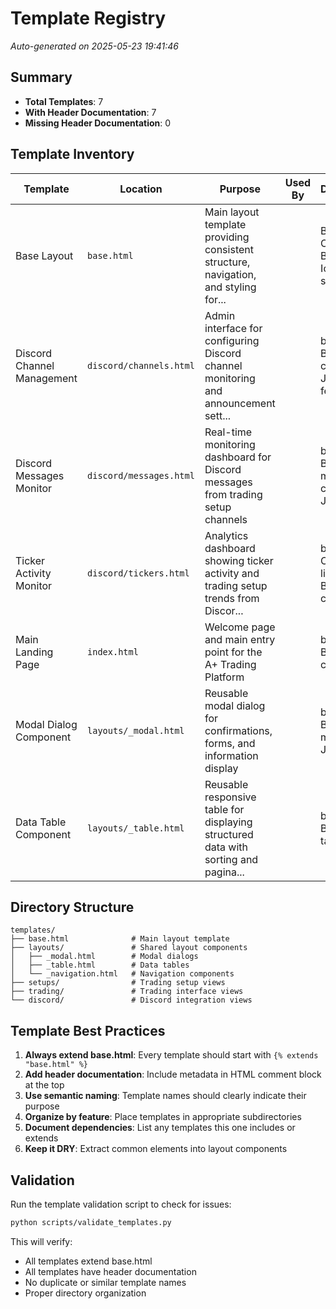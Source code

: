 # Template Registry

*Auto-generated on 2025-05-23 19:41:46*

## Summary

- **Total Templates**: 7
- **With Header Documentation**: 7
- **Missing Header Documentation**: 0

## Template Inventory

| Template | Location | Purpose | Used By | Dependencies |
|----------|----------|---------|---------|--------------|
| Base Layout | `base.html` | Main layout template providing consistent structure, navigation, and styling for... |  | Bootstrap CSS/JS, Bootstrap Icons, custom styles.c... |
| Discord Channel Management | `discord/channels.html` | Admin interface for configuring Discord channel monitoring and announcement sett... |  | base.html, Bootstrap components, JavaScript fetch ... |
| Discord Messages Monitor | `discord/messages.html` | Real-time monitoring dashboard for Discord messages from trading setup channels |  | base.html, Bootstrap modal components, JavaScript ... |
| Ticker Activity Monitor | `discord/tickers.html` | Analytics dashboard showing ticker activity and trading setup trends from Discor... |  | base.html, Chart.js library, Bootstrap components |
| Main Landing Page | `index.html` | Welcome page and main entry point for the A+ Trading Platform |  | base.html, Bootstrap components |
| Modal Dialog Component | `layouts/_modal.html` | Reusable modal dialog for confirmations, forms, and information display |  | base.html, Bootstrap modal JavaScript |
| Data Table Component | `layouts/_table.html` | Reusable responsive table for displaying structured data with sorting and pagina... |  | base.html, Bootstrap table classes |

## Directory Structure

```
templates/
├── base.html              # Main layout template
├── layouts/               # Shared layout components
│   ├── _modal.html        # Modal dialogs
│   ├── _table.html        # Data tables
│   └── _navigation.html   # Navigation components
├── setups/                # Trading setup views
├── trading/               # Trading interface views
└── discord/               # Discord integration views
```

## Template Best Practices

1. **Always extend base.html**: Every template should start with `{% extends "base.html" %}`
2. **Add header documentation**: Include metadata in HTML comment block at the top
3. **Use semantic naming**: Template names should clearly indicate their purpose
4. **Organize by feature**: Place templates in appropriate subdirectories
5. **Document dependencies**: List any templates this one includes or extends
6. **Keep it DRY**: Extract common elements into layout components

## Validation

Run the template validation script to check for issues:

```bash
python scripts/validate_templates.py
```

This will verify:
- All templates extend base.html
- All templates have header documentation
- No duplicate or similar template names
- Proper directory organization
